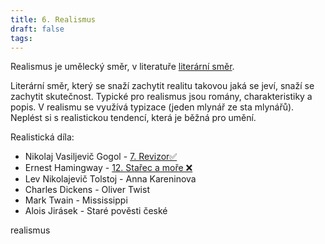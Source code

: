 ```yaml
---
title: 6. Realismus
draft: false
tags:
---
```

 Realismus je umělecký směr, v literatuře [literární směr](1.%20Literární%20směr%20✅.md).

Literární směr, který se snaží zachytit realitu takovou jaká se jeví, snaží se zachytit skutečnost. Typické pro realismus jsou romány, charakteristiky a popis. V realismu se využívá typizace (jeden mlynář ze sta mlynářů). Neplést si s realistickou tendencí, která je běžná pro umění.

Realistická díla:
- Nikolaj Vasiljevič Gogol - [7. Revizor✅](7.%20Revizor✅.md)
- Ernest Hamingway - [12. Stařec a moře ❌](12.%20Stařec%20a%20moře%20❌.md)
- Lev Nikolajevič Tolstoj - Anna Kareninova
- Charles Dickens - Oliver Twist
- Mark Twain - Mississippi
- Alois Jirásek - Staré pověsti české

realismus